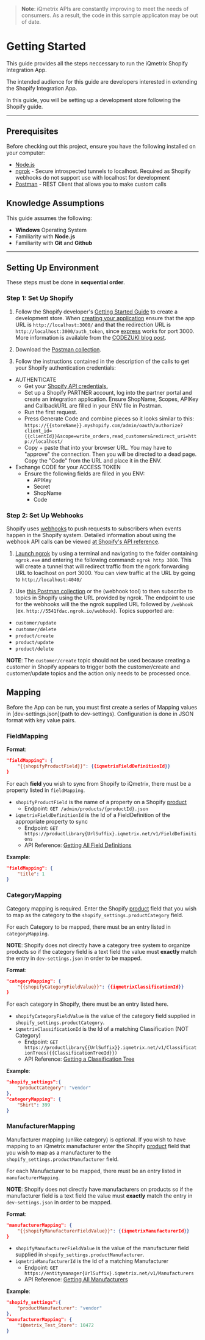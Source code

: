 > **Note**: iQmetrix APIs are constantly improving to meet the needs of consumers. As a result, the code in this sample applicaton may be out of date.

# Getting Started

This guide provides all the steps neccessary to run the iQmetrix Shopify Integration App.

The intended audience for this guide are developers interested in extending the Shopify Integration App.

In this guide, you will be setting up a development store following the Shopify guide.

---

## Prerequisites

Before checking out this project, ensure you have the following installed on your computer:

* [Node.js](https://nodejs.org/en/)
* [ngrok](https://ngrok.com/) - Secure introspected tunnels to localhost. Required as Shopify webhooks do not support use with localhost for development
* [Postman](https://www.getpostman.com/) - REST Client that allows you to make custom calls

## Knowledge Assumptions

This guide assumes the following:

* **Windows** Operating System
* Familiarity with **Node.js**
* Familiarity with **Git** and **Github**

---

## Setting Up Environment 

These steps must be done in **sequential order**. 

### Step 1: Set Up Shopify



1. Follow the Shopify developer's [Getting Started Guide](https://help.shopify.com/api/guides) to create a development store. When [creating your application](https://help.shopify.com/api/guides/api-credentials) ensure that the app URL is `http://localhost:3000/` and that the redirection URL is `http://localhost:3000/auth_token`, since [express](https://expressjs.com/) works for port 3000. More information is available from the [CODEZUKI blog post](http://blog.codezuki.com/blog/2014/02/10/shopify-nodejs/).

2. Download the [Postman collection](https://www.getpostman.com/collections/6227f475d29dba2ec653).

3. Follow the instructions contained in the description of the calls to get your Shopify authentication credentials:
 
 * AUTHENTICATE
    * Get your [Shopify API credentials.](https://help.shopify.com/api/guides/api-credentials) 
    * Set up a Shopify PARTNER account, log into the partner portal and create an integration application.
    Ensure ShopName, Scopes, APIKey and CallbackURL are filled in your ENV file in Postman.
    * Run the first request.
    * Press Generate Code and combine pieces so it looks similar to this:
`https://{{storeName}}.myshopify.com/admin/oauth/authorize?client_id={{clientId}}&scope=write_orders,read_customers&redirect_uri=http://localhost/`
    * Copy + paste that into your browser URL. You may have to "approve" the connection. Then you will be directed to a dead page. Copy the "Code" from the URL and place it in the ENV.
 *  Exchange CODE for your ACCESS TOKEN
    * Ensure the following fields are filled in you ENV:
        * APIKey
        * Secret
        * ShopName
        * Code

### Step 2: Set Up Webhooks

Shopify uses [webhooks](https://help.shopify.com/api/tutorials/webhooks) to push requests to subscribers when events happen in the Shopify system. Detailed information about using the webhook API calls can be viewed [at Shopify's API reference](https://help.shopify.com/api/reference/webhook).
 
1. [Launch ngrok](https://ngrok.com/docs) by using a terminal and navigating to the folder containing `ngrok.exe` and entering the following command: `ngrok http 3000`. This will create a tunnel that will redirect traffic from the ngork forwarding URL to loaclhost on port 3000. You can view traffic at the URL by going to `http://localhost:4040/`

2. Use [this Postman collection](https://www.getpostman.com/collections/6227f475d29dba2ec653) or the (webhook tool) to then subscribe to topics in Shopify using the URL provided by ngrok. The endpoint to use for the webhooks will the the ngrok supplied URL followed by `/webhook` (ex. `http://5541fdac.ngrok.io/webhook`). Topics supported are:
 * `customer/update`
 * `customer/delete` 
 * `product/create`
 * `product/update`
 * `product/delete`

**NOTE**: The `customer/create` topic should not be used because creating a customer in Shopify appears to trigger both the customer/create and customer/update topics and the action only needs to be processed once.

## Mapping

Before the App can be run, you must first create a series of Mapping values in [dev-settings.json](path to dev-settings). Configuration is done in JSON format with key value pairs.

### FieldMapping

**Format**:

```json
"fieldMapping": {
	"{{shopifyProductField}}": {{iqmetrixFieldDefinitionId}}
}
```

For each **field** you wish to sync from Shopify to iQmetrix, there must be a property listed in `fieldMapping`.

* `shopifyProductField` is the name of a property on a Shopify [product](https://help.shopify.com/api/reference/product)
    * Endpoint: `GET /admin/products/{productId}.json`
* `iqmetrixFieldDefinitionId` is the Id of a FieldDefinition of the appropriate property to sync 
    * Endpoint: `GET https://productlibrary{UrlSuffix}.iqmetrix.net/v1/FieldDefinitions`
    * API Reference: [Getting All Field Definitions](http://developers.iqmetrix.com/api/field-definitions/#getting-all-field-definitions)

**Example**:

```json
"fieldMapping": {
	"title": 1
}
```

### CategoryMapping

Category mapping is required. Enter the Shopify [product](https://help.shopify.com/api/reference/product) field that you wish to map as the category to the `shopify_settings.productCategory` field.

For each Category to be mapped, there must be an entry listed in `categoryMapping`.

**NOTE**: Shopify does not directly have a category tree system to organize products so if the category field is a text field the value must **exactly** match the entry in `dev-settings.json` in order to be mapped.


**Format**:
```json
"categoryMapping": {
	"{{shopifyCategoryFieldValue}}": {{iqmetrixClassificationId}}
}
```

For each category in Shopify, there must be an entry listed here.

* `shopifyCategoryFieldValue` is the value of the category field supplied in `shopify_settings.productCategory`.
* `iqmetrixClassificationId` is the Id of a matching Classification (NOT Category)
    * Endpoint: `GET https://productlibrary{{UrlSuffix}}.iqmetrix.net/v1/ClassificationTrees({{ClassificationTreeId}})`
    * API Reference: [Getting a Classification Tree](http://developers.iqmetrix.com/api/classification-tree/#getting-a-classification-tree)

**Example**:

```json
"shopify_settings":{
	"productCategory": "vendor"
},
"categoryMapping": {
	"Shirt": 399
}
```

### ManufacturerMapping

Manufacturer mapping (unlike category) is optional. If you wish to have mapping to an iQmetrix manufacturer enter the Shopify [product](https://help.shopify.com/api/reference/product) field that you wish to map as a manufacturer to the `shopify_settings.productManufacturer` field.

For each Manufacturer to be mapped, there must be an entry listed in `manufacturerMapping`.

**NOTE**: Shopify does not directly have manufacturers on products so if the manufacturer field is a text field the value must **exactly** match the entry in `dev-settings.json` in order to be mapped.


**Format**:
```json
"manufacturerMapping": {
	"{{shopifyManufacturerFieldValue}}": {{iqmetrixManufacturerId}}
}
```

* `shopifyManufacturerFieldValue` is the value of the manufacturer field supplied in `shopify_settings.productManufacturer`.
* `iqmetrixManufacturerId` is the Id of a matching Manufacturer 
    * Endpoint: `GET https://entitymanager{UrlSuffix}.iqmetrix.net/v1/Manufacturers`
    * API Reference: [Getting All Manufacturers](http://developers.iqmetrix.com/api/entity-store/#getting-all-manufacturers)

**Example**:

```json
"shopify_settings":{
	"productManufacturer": "vendor"
},
"manufacturerMapping": {
	"iQmetrix_Test_Store": 10472
}
```
